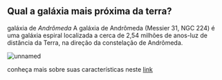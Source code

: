 ## Qual a galáxia mais próxima da terra?

galáxia de _Andrômeda_
A galáxia de Andrômeda (Messier 31, NGC 224) é uma galáxia espiral localizada a cerca de 2,54 milhões de anos-luz de distância da Terra, na direção da constelação de Andrômeda. 


![unnamed](https://user-images.githubusercontent.com/71294972/93835479-c40fa200-fc55-11ea-9d24-9544adbe07f7.jpg)

conheça mais sobre suas características neste [link](https://revistagalileu.globo.com/Ciencia/Espaco/noticia/2019/10/galaxia-de-andromeda-e-canibal-e-podera-engolir-lactea-dizem-cientistas.html)

